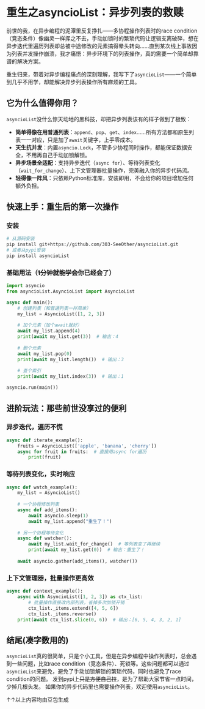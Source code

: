 # 重生之asyncioList：异步列表的救赎

前世的我，在异步编程的泥潭里反复挣扎——多协程操作列表时的race condition（竞态条件）像幽灵一样挥之不去，手动加锁时的繁琐代码让逻辑支离破碎，想在异步迭代里遍历列表却总被中途修改的元素搞得晕头转向……直到某次线上事故因为列表并发操作崩溃，我才痛悟：异步环境下的列表操作，真的需要一个简单却靠谱的解决方案。

重生归来，带着对异步编程痛点的深刻理解，我写下了`asyncioList`——一个简单到几乎不用学，却能解决异步列表操作所有麻烦的工具。


## 它为什么值得你用？

`asyncioList`没什么惊天动地的黑科技，却把异步列表该有的样子做到了极致：

- **简单得像在用普通列表**：`append`、`pop`、`get`、`index`……所有方法都和原生列表一一对应，只是加了`await`关键字，上手零成本。
- **天生抗并发**：内置`asyncio.Lock`，不管多少协程同时操作，都能保证数据安全，不用再自己手动加锁解锁。
- **异步场景全适配**：支持异步迭代（`async for`）、等待列表变化（`wait_for_change`）、上下文管理器批量操作，完美融入你的异步代码流。
- **轻得像一阵风**：只依赖Python标准库，安装即用，不会给你的项目增加任何额外负担。


## 快速上手：重生后的第一次操作

### 安装

```bash
# 从源码安装
pip install git+https://github.com/303-SeeOther/asyncioList.git
# 或者从pypi安装
pip install asyncioList
```

### 基础用法（~~1分钟就能学会~~你已经会了）

```python
import asyncio
from asyncioList.AsyncioList import AsyncioList

async def main():
    # 创建列表（和普通列表一样简单）
    my_list = AsyncioList([1, 2, 3])
    
    # 加个元素（加个await就好）
    await my_list.append(4)
    print(await my_list.get(3))  # 输出：4
    
    # 删个元素
    await my_list.pop(0)
    print(await my_list.length())  # 输出：3
    
    # 查个索引
    print(await my_list.index(3))  # 输出：1

asyncio.run(main())
```


## 进阶玩法：那些前世没享过的便利

### 异步迭代，遍历不慌

```python
async def iterate_example():
    fruits = AsyncioList(['apple', 'banana', 'cherry'])
    async for fruit in fruits:  # 直接用async for遍历
        print(fruit)
```

### 等待列表变化，实时响应

```python
async def watch_example():
    my_list = AsyncioList()
    
    # 一个协程修改列表
    async def add_items():
        await asyncio.sleep(1)
        await my_list.append("重生了！")
    
    # 另一个协程等待变化
    async def watcher():
        await my_list.wait_for_change()  # 等列表变了再继续
        print(await my_list.get(0))  # 输出：重生了！
    
    await asyncio.gather(add_items(), watcher())
```

### 上下文管理器，批量操作更高效

```python
async def context_example():
    async with AsyncioList([1, 2, 3]) as ctx_list:
        # 批量操作直接改内部列表，省掉多次加锁开销
        ctx_list._items.extend([4, 5, 6])
        ctx_list._items.reverse()
    print(await ctx_list.slice(0, 6))  # 输出：[6, 5, 4, 3, 2, 1]
```


## 结尾(凑字数用的)

`asyncioList`真的很简单，只是个小工具，但是在异步编程中操作列表时，总会遇到一些问题，比如race condition（竞态条件）、死锁等。这些问题都可以通过`asyncioList`来避免，避免了手动加锁解锁的繁琐代码，同时也避免了race condition的问题。
发到pypi上~~只是方便自己拉~~，是为了帮助大家节省一点时间，少掉几根头发。
如果你的异步代码里也需要操作列表，欢迎使用`asyncioList`。

↑↑以上内容均由豆包生成
